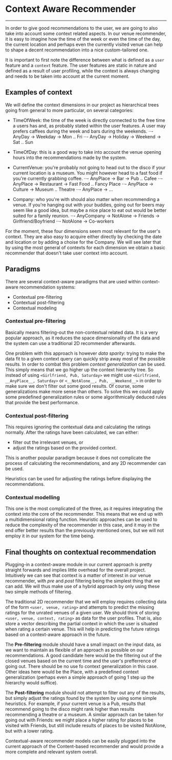 # Context Aware Recommender
---

In order to give good recommendations to the user, we are going to also take into account some context related aspects. In our venue recommender, it is easy to imagine how the time of the week or even the time of the day, the current location and perhaps even the currently visited venue can help to shape a decent recommendation into a nice custom-tailored one.

It is important to first note the difference between what is defined as a `user` feature and a `context` feature. The user features are static in nature and defined as a result of user profiling, while the context is always changing and needs to be taken into account at the current moment.


## Examples of context

We will define the context dimensions in our project as hierarchical trees going from general to more particular, on several categories:

* TimeOfWeek: the time of the week is directly connected to the free time a users has and, as probably stated within the user features. A user may prefers caffees during the week and bars during the weekends.
⋅⋅- AnyDay -> Weekday -> Mon .. Fri
⋅⋅- AnyDay -> Holiday -> Weekend -> Sat .. Sun

* TimeOfDay: this is a good way to take into account the venue opening hours into the recommendations made by the system.

* CurrentVenue: you're probably not going to head out to the disco if your current location is a museum. You might however head to a fast food if you're currently grabbing coffee.
⋅⋅- AnyPlace -> Bar -> Pub .. Cafee
⋅⋅- AnyPlace -> Restaurant -> Fast Food .. Fancy Place
⋅⋅- AnyPlace -> Culture -> Museum .. Theatre
⋅⋅- AnyPlace -> ...

* Company: who you're with should also matter when recommending a venue. If you're hanging out with your buddies, going out for beers may seem like a good idea, but maybe a nice place to eat out would be better suited for a family reunion.
⋅⋅- AnyCompany -> NotAlone -> Friends -> Girlfriend/Boyfriend
⋅⋅- NotAlone -> Co-workers

For the moment, these four dimensions seem most relevant for the user's context. They are also easy to acquire either directly by checking the date and location or by adding a choise for the Company. We will see later that by using the most general of contexts for each dimension we obtain a basic recommender that doesn't take user context into account.


## Paradigms

There are several context-aware paradigms that are used within context-aware recommendation systems:
* Contextual pre-filtering
* Contextual post-filtering
* Contextual modeling


### Contextual pre-filtering

Basically means filtering-out the non-contextual related data. It is a very popular approach, as it reduces the space dimensionality of the data and the system can use a traditional 2D recommender afterwards. 

One problem with this approach is however _data sparity_: trying to make the data fit to a given context query can quickly strip away most of the possible results. In order to combat this problem _context generalization_ can be used. This simply means that we go higher up the context hierarchy tree. So instead of using `<Girlfriend, Pub, Saturday>` we might use `<Girlfriend, __AnyPlace__, Saturday>` or `<__NotAlone__, Pub, __Weekend__>` in order to make sure we don't filter out some good results. Of course, some generalizations make more sense than others. To solve this we could apply some predefined generalization rules or some algorithmically deduced rules that provide the best performance.


### Contextual post-filtering

This requires ignoring the contextual data and calculating the ratings normally. After the ratings have been calculated, we can either:
* filter out the irrelevant venues, or
* adjust the ratings
based on the provided context.

This is another popular paradigm because it does not complicate the process of calculating the recommendations, and any 2D recommender can be used.

Heuristics can be used for adjusting the ratings before displaying the recommendations.


### Contextual modelling

This one is the most complicated of the three, as it requires integrating the context into the core of the recommender. This means that we end up with a multidimensional rating function. Heuristic approaches can be used to reduce the complexity of the recommender in this case, and it may in the end offer better results than the previously mentioned ones, but we will not employ it in our system for the time being.


## Final thoughts on contextual recommendation

Plugging-in a context-aware module in our current approach is pretty straight forwards and implies little overhead for the overall project. Intuitively we can see that context is a matter of interest in our venue recommender, with _pre_ and _post_ filtering being the simplest thing that we can add. We will thus make use of a hybrid approach by only using these two simple methods of filtering.

The traditional 2D recommender that we will employ requires collecting data of the form `<user, venue, rating>` and attempts to predict the missing ratings for the unrated venues of a given user. We should think of storing `<user, venue, context, rating>` as data for the user profiles. That is, also store a vector describing the partial context in which the user is situated when rating a certain venue. This will help in predicting the future ratings based on a context-aware approach in the future.

The __Pre-filtering__ module should have a small impact on the input data, as we want to maintain as flexible of an approach as possible on our recommendations. A good candidate here would be the filtering out of the closed venues based on the current time and the user's prefferrence of going out. There should be no use fo context generalization in this case. Other ideas here would be the Place, with a predefined context generalization (perhaps even a simple approach of going 1 step up the hierarchy would suffice).

The __Post-filtering__ module should not attempt to filter out any of the results, but simply adjust the ratings found by the system by using some simple heuristics. For example, if your current venue is a Pub, results that recommend going to the disco might rank higher than results recommending a theatre or a museum. A similar approach can be taken for going out with Friends: we might place a higher rating for places to be visited with Friends, but still include results of places to be visited NotAlone, but with a lower rating.

Contextual-aware recommender models can be easily plugged into the current approach of the Content-based recommender and would provide a more complete and relevant system overall.